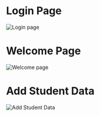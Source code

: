
# Login Page
![Login page](https://user-images.githubusercontent.com/69071665/95646303-bc208080-0ae4-11eb-84cb-d733b556ca29.png)

# Welcome Page
![Welcome page](https://user-images.githubusercontent.com/69071665/95646347-1faaae00-0ae5-11eb-8709-4c529be5fec0.png)

# Add Student Data
![Add Student Data](https://user-images.githubusercontent.com/69071665/95646373-639db300-0ae5-11eb-8ee6-700b361309ae.png)
